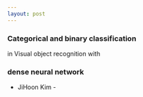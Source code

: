 ```yaml
---
layout: post
---
```


### Categorical and binary classification 
in Visual object recognition with 
### dense neural network

- JiHoon Kim  -
